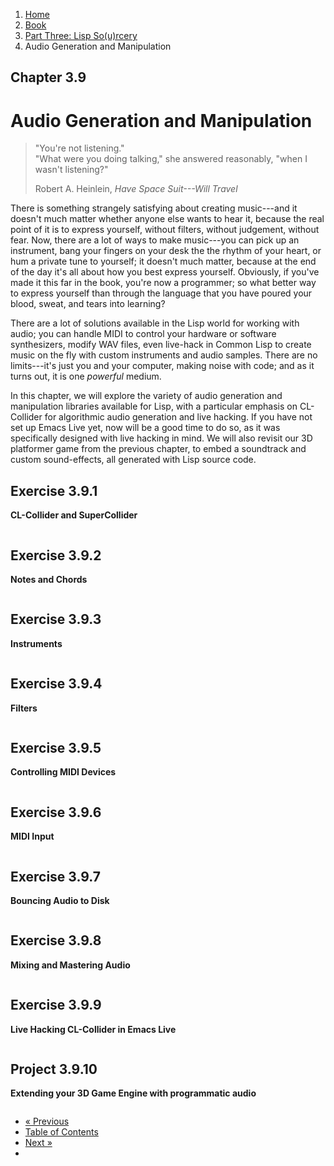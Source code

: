 <ol class="breadcrumb">
  <li><a href="/">Home</a></li>
  <li><a href="/book/">Book</a></li>
  <li><a href="/book/3-00-00-overview/">Part Three: Lisp So(u)rcery</a></li>
  <li class="active">Audio Generation and Manipulation</li>
</ol>

## Chapter 3.9

# Audio Generation and Manipulation

> "You're not listening."<br>
> "What were you doing talking," she answered reasonably, "when I wasn't listening?"
> <footer>Robert A. Heinlein, <em>Have Space Suit---Will Travel</em></footer>

There is something strangely satisfying about creating music---and it doesn't much matter whether anyone else wants to hear it, because the real point of it is to express yourself, without filters, without judgement, without fear.  Now, there are a lot of ways to make music---you can pick up an instrument, bang your fingers on your desk the the rhythm of your heart, or hum a private tune to yourself; it doesn't much matter, because at the end of the day it's all about how you best express yourself.  Obviously, if you've made it this far in the book, you're now a programmer; so what better way to express yourself than through the language that you have poured your blood, sweat, and tears into learning?

There are a lot of solutions available in the Lisp world for working with audio; you can handle MIDI to control your hardware or software synthesizers, modify WAV files, even live-hack in Common Lisp to create music on the fly with custom instruments and audio samples.  There are no limits---it's just you and your computer, making noise with code; and as it turns out, it is one *powerful* medium.

In this chapter, we will explore the variety of audio generation and manipulation libraries available for Lisp, with a particular emphasis on CL-Collider for algorithmic audio generation and live hacking.  If you have not set up Emacs Live yet, now will be a good time to do so, as it was specifically designed with live hacking in mind.  We will also revisit our 3D platformer game from the previous chapter, to embed a soundtrack and custom sound-effects, all generated with Lisp source code.

## Exercise 3.9.1

**CL-Collider and SuperCollider**

```lisp

```

## Exercise 3.9.2

**Notes and Chords**

```lisp

```

## Exercise 3.9.3

**Instruments**

```lisp

```

## Exercise 3.9.4

**Filters**

```lisp

```

## Exercise 3.9.5

**Controlling MIDI Devices**

```lisp

```

## Exercise 3.9.6

**MIDI Input**

```lisp

```

## Exercise 3.9.7

**Bouncing Audio to Disk**

```lisp

```

## Exercise 3.9.8

**Mixing and Mastering Audio**

```lisp

```

## Exercise 3.9.9

**Live Hacking CL-Collider in Emacs Live**

```lisp

```

## Project 3.9.10

**Extending your 3D Game Engine with programmatic audio**

```lisp

```

<ul class="pager">
  <li class="previous"><a href="/book/3-08-00-gaming.md">&laquo; Previous</a></li>
  <li><a href="/book/">Table of Contents</a></li>
  <li class="next"><a href="/book/3-10-00-data.md">Next &raquo;</a><li>
</ul>
